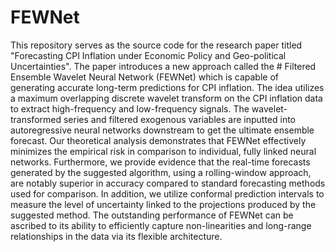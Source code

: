 # FEWNet
This repository serves as the source code for the research paper titled "Forecasting CPI Inflation under Economic Policy and Geo-political Uncertainties". The paper introduces a new approach called the # Filtered Ensemble Wavelet Neural Network (FEWNet) which is capable of generating accurate long-term predictions for CPI inflation. The idea utilizes a maximum overlapping discrete wavelet transform on the CPI inflation data to extract high-frequency and low-frequency signals. The wavelet-transformed series and filtered exogenous variables are inputted into autoregressive neural networks downstream to get the ultimate ensemble forecast. Our theoretical analysis demonstrates that FEWNet effectively minimizes the empirical risk in comparison to individual, fully linked neural networks. Furthermore, we provide evidence that the real-time forecasts generated by the suggested algorithm, using a rolling-window approach, are notably superior in accuracy compared to standard forecasting methods used for comparison. In addition, we utilize conformal prediction intervals to measure the level of uncertainty linked to the projections produced by the suggested method. The outstanding performance of FEWNet can be ascribed to its ability to efficiently capture non-linearities and long-range relationships in the data via its flexible architecture.
